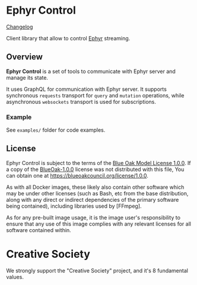 Ephyr Control
===

[Changelog](https://github.com/ALLATRA-IT/ephyr-control/blob/master/CHANGELOG.md)

Client library that allow to control [Ephyr] streaming.

## Overview
**Ephyr Control** is a set of tools to communicate with Ephyr server and manage its state.

It uses GraphQL for communication with Ephyr server.
It supports synchronous `requests` transport for `query` and `mutation` operations,
while asynchronous `websockets` transport is used for subscriptions.

### Example

See `examples/` folder for code examples.

## License

Ephyr Control is subject to the terms of the [Blue Oak Model License 1.0.0](https://github.com/ALLATRA-IT/ephyr/blob/master/LICENSE.md). If a copy of the [BlueOak-1.0.0](https://spdx.org/licenses/BlueOak-1.0.0.html) license was not distributed with this file, You can obtain one at <https://blueoakcouncil.org/license/1.0.0>.

As with all Docker images, these likely also contain other software which may be under other licenses (such as Bash, etc from the base distribution, along with any direct or indirect dependencies of the primary software being contained), including libraries used by [FFmpeg].

As for any pre-built image usage, it is the image user's responsibility to ensure that any use of this image complies with any relevant licenses for all software contained within.

# Creative Society

We strongly support the "Creative Society" project, and it's 8 fundamental values.

[Ephyr]: https://github.com/ALLATRA-IT/ephyr
